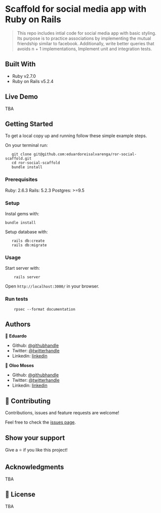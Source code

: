 # Scaffold for social media app with Ruby on Rails

> This repo includes intial code for social media app with basic styling. Its purpose is to practice associations by implementing the mutual friendship similar to facebook. Additionally, write better queries that avoids n + 1 implementations, Implement unit and integration tests.

## Built With

- Ruby v2.7.0
- Ruby on Rails v5.2.4

## Live Demo

TBA


## Getting Started
To get a local copy up and running follow these simple example steps.

On your terminal run:
```
   git clone git@github.com:eduardoreisalvarenga/ror-social-scaffold.git
   cd ror-social-scaffold
   bundle install
```

### Prerequisites

Ruby: 2.6.3
Rails: 5.2.3
Postgres: >=9.5

### Setup

Instal gems with:

```
bundle install
```

Setup database with:

```
   rails db:create
   rails db:migrate
```

### Usage

Start server with:

```
    rails server
```

Open `http://localhost:3000/` in your browser.

### Run tests

```
    rpsec --format documentation
```


## Authors

👤 **Eduardo**

- Github: [@githubhandle](https://github.com/eduardoreisalvarenga)
- Twitter: [@twitterhandle](https://twitter.com/eduardodosrei11)
- Linkedin: [linkedin](https://www.linkedin.com/in/eduardo-alvarenga-44204818a/)


👤 **Oloo Moses**

- Github: [@githubhandle](https://github.com/oloomoses)
- Twitter: [@twitterhandle](https://twitter.com/olooine)
- Linkedin: [linkedin](https://www.linkedin.com/in/oloo-moses-528bb1b3/)

## 🤝 Contributing

Contributions, issues and feature requests are welcome!

Feel free to check the [issues page](issues/).

## Show your support

Give a ⭐️ if you like this project!

## Acknowledgments

TBA

## 📝 License

TBA

